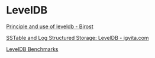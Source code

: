 # LevelDB

[Principle and use of leveldb - Birost](https://blog.birost.com/a?ID=00650-1d5c18b6-1dac-46da-bbf8-80a5257e7bdd)

[SSTable and Log Structured Storage: LevelDB - igvita.com](https://www.igvita.com/2012/02/06/sstable-and-log-structured-storage-leveldb/)

[LevelDB Benchmarks](http://www.lmdb.tech/bench/microbench/benchmark.html)
